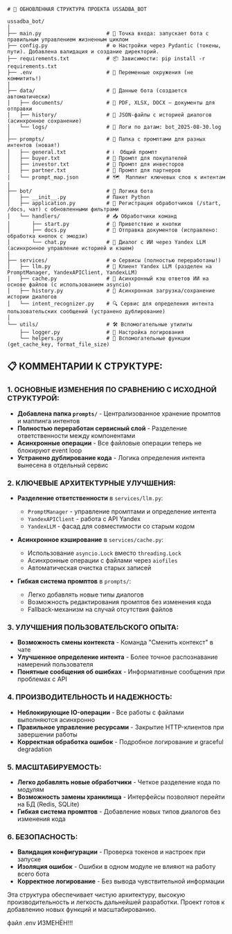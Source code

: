     # 📁 ОБНОВЛЕННАЯ СТРУКТУРА ПРОЕКТА USSADBA_BOT

```
ussadba_bot/
│
├── main.py                     # 🚀 Точка входа: запускает бота с правильным управлением жизненным циклом
├── config.py                   # ⚙️ Настройки через Pydantic (токены, пути). Добавлена валидация и создание директорий.
├── requirements.txt            # 📦 Зависимости: pip install -r requirements.txt
├── .env                        # 🔐 Переменные окружения (не коммитить!)
│
├── data/                       # 📁 Данные бота (создается автоматически)
│   ├── documents/              # 📄 PDF, XLSX, DOCX — документы для отправки
│   ├── history/                # 💬 JSON-файлы с историей диалогов (асинхронное сохранение)
│   └── logs/                   # 📝 Логи по датам: bot_2025-08-30.log
│
├── prompts/                    # 📝 Папка с промптами для разных интентов (новая!)
│   ├── general.txt             # ℹ️  Общий промпт
│   ├── buyer.txt               # 🏡 Промпт для покупателей
│   ├── investor.txt            # 💼 Промпт для инвесторов
│   ├── partner.txt             # 🤝 Промпт для партнеров
│   └── prompt_map.json         # 🗺  Маппинг ключевых слов к интентам
│
├── bot/                        # 🤖 Логика бота
│   ├── __init__.py             # Пакет Python
│   ├── application.py          # 🧩 Регистрация обработчиков (/start, /docs, чат) с обновленными фильтрами
│   └── handlers/               # 📥 Обработчики команд
│       ├── start.py            # 🎉 Приветствие и кнопки
│       ├── docs.py             # 📎 Отправка документов (исправлено: обработка кнопок с эмодзи)
│       └── chat.py             # 💬 Диалог с ИИ через Yandex LLM (асинхронное управление историей и кэшем)
│
├── services/                   # ⚙️ Сервисы (полностью переработаны!)
│   ├── llm.py                  # 🧠 Клиент Yandex LLM (разделен на PromptManager, YandexAPIClient, YandexLLM)
│   ├── cache.py                # 💾 Асинхронный кэш ответов ИИ на основе файлов (с использованием asyncio)
│   ├── history.py              # 📜 Асинхронная загрузка/сохранение истории диалогов
│   └── intent_recognizer.py    # 🔍 Сервис для определения интента пользовательских сообщений (устранено дублирование)
│
└── utils/                      # 🛠 Вспомогательные утилиты
    ├── logger.py               # 📢 Настройка логирования
    └── helpers.py              # 🔧 Вспомогательные функции (get_cache_key, format_file_size)
```

## 📋 КОММЕНТАРИИ К СТРУКТУРЕ:

### 1. **ОСНОВНЫЕ ИЗМЕНЕНИЯ ПО СРАВНЕНИЮ С ИСХОДНОЙ СТРУКТУРОЙ:**

- **Добавлена папка `prompts/`** - Централизованное хранение промптов и маппинга интентов
- **Полностью переработан сервисный слой** - Разделение ответственности между компонентами
- **Асинхронные операции** - Все файловые операции теперь не блокируют event loop
- **Устранено дублирование кода** - Логика определения интента вынесена в отдельный сервис

### 2. **КЛЮЧЕВЫЕ АРХИТЕКТУРНЫЕ УЛУЧШЕНИЯ:**

- **Разделение ответственности** в `services/llm.py`:
  - `PromptManager` - управление промптами и определение интента
  - `YandexAPIClient` - работа с API Yandex
  - `YandexLLM` - фасад для совместимости со старым кодом

- **Асинхронное кэширование** в `services/cache.py`:
  - Использование `asyncio.Lock` вместо `threading.Lock`
  - Асинхронные операции с файлами через `aiofiles`
  - Автоматическая очистка старых записей

- **Гибкая система промптов** в `prompts/`:
  - Легко добавлять новые типы диалогов
  - Возможность редактирования промптов без изменения кода
  - Fallback-механизм на случай отсутствия файлов

### 3. **УЛУЧШЕНИЯ ПОЛЬЗОВАТЕЛЬСКОГО ОПЫТА:**

- **Возможность смены контекста** - Команда "Сменить контекст" в чате
- **Улучшенное определение интента** - Более точное распознавание намерений пользователя
- **Понятные сообщения об ошибках** - Информативные сообщения при проблемах с API

### 4. **ПРОИЗВОДИТЕЛЬНОСТЬ И НАДЕЖНОСТЬ:**

- **Неблокирующие IO-операции** - Все работы с файлами выполняются асинхронно
- **Правильное управление ресурсами** - Закрытие HTTP-клиентов при завершении работы
- **Корректная обработка ошибок** - Подробное логирование и graceful degradation

### 5. **МАСШТАБИРУЕМОСТЬ:**

- **Легко добавлять новые обработчики** - Четкое разделение кода по модулям
- **Возможность замены хранилища** - Интерфейсы позволяют перейти на БД (Redis, SQLite)
- **Гибкая система промптов** - Добавление новых типов диалогов без изменения кода

### 6. **БЕЗОПАСНОСТЬ:**

- **Валидация конфигурации** - Проверка токенов и настроек при запуске
- **Изоляция ошибок** - Ошибки в одном модуле не влияют на работу всего бота
- **Корректное логирование** - Без вывода чувствительной информации

Эта структура обеспечивает чистую архитектуру, высокую производительность и легкость дальнейшей разработки. Проект готов к добавлению новых функций и масштабированию.

файл .env ИЗМЕНЁН!!!